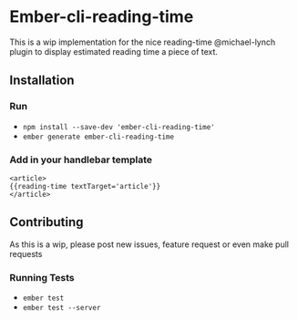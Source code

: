 # Ember-cli-reading-time

This is a wip implementation for the nice reading-time @michael-lynch plugin to display estimated reading time a piece of text.

## Installation

### Run

* `npm install --save-dev 'ember-cli-reading-time'`
* `ember generate ember-cli-reading-time`

### Add in your handlebar template

```
<article>
{{reading-time textTarget='article'}}
</article>
```

## Contributing

As this is a wip, please post new issues, feature request or even make pull requests

### Running Tests

* `ember test`
* `ember test --server`
